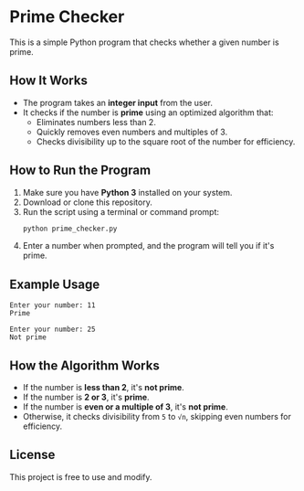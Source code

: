 # Prime Checker

This is a simple Python program that checks whether a given number is prime.

## How It Works
- The program takes an **integer input** from the user.
- It checks if the number is **prime** using an optimized algorithm that:
  - Eliminates numbers less than 2.
  - Quickly removes even numbers and multiples of 3.
  - Checks divisibility up to the square root of the number for efficiency.

## How to Run the Program
1. Make sure you have **Python 3** installed on your system.
2. Download or clone this repository.
3. Run the script using a terminal or command prompt:
   ```sh
   python prime_checker.py
   ```
4. Enter a number when prompted, and the program will tell you if it's prime.

## Example Usage
```
Enter your number: 11
Prime
```
```
Enter your number: 25
Not prime
```

## How the Algorithm Works
- If the number is **less than 2**, it's **not prime**.
- If the number is **2 or 3**, it's **prime**.
- If the number is **even or a multiple of 3**, it's **not prime**.
- Otherwise, it checks divisibility from `5` to `√n`, skipping even numbers for efficiency.

## License
This project is free to use and modify.